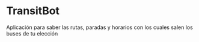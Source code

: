 # TransitBot
Aplicación para saber las rutas, paradas  y horarios con los cuales salen los buses de tu elección
